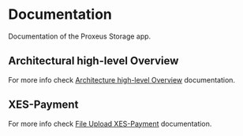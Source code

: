 # Documentation

Documentation of the Proxeus Storage app.

## Architectural high-level Overview
For more info check [Architecture high-level Overview](architecture.md) documentation.


## XES-Payment
For more info check [File Upload XES-Payment](payment.md) documentation.